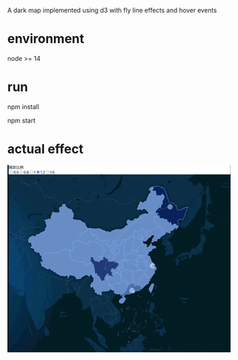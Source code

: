 A dark map implemented using d3 with fly line effects and hover events

# environment
node >= 14

# run

npm install

npm start

# actual effect

![图片的URL](https://github.com/sunclelee/d3-map-demo/blob/master/d3-map.gif?raw=true)
